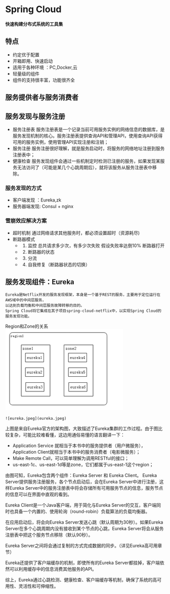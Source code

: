 # Spring Cloud
**快速构建分布式系统的工具集**
## 特点

- 约定优于配置
- 开箱即用、快速启动
- 适用于各种环境 ：PC,Docker,云
- 轻量级的组件
- 组件的支持很丰富，功能很齐全

## 服务提供者与服务消费者

## 服务发现与服务注册
- 服务注册表
	服务注册表是一个记录当前可用服务实例的网络信息的数据库，是服务发现机制的核心。服务注册表提供查询API和管理API，使用查询API获得可用的服务实例，使用管理API实现注册和注销；
- 服务注册
	服务注册很好理解，就是服务启动时，将服务的网络地址注册到服务注册表中；
- 健康检查
	服务发现组件会通过一些机制定时检测已注册的服务，如果发现某服务无法访问了（可能是某几个心跳周期后），就将该服务从服务注册表中移除。

### 服务发现的方式	
- 客户端发现 ：Eureka,zk
- 服务器端发现: Consul + nginx

### 雪崩效应解决方案
-	超时机制
	通过网络请求其他服务时，都必须设置超时（资源耗尽)
- 断路器模式
	- 1. 监控 总共请求多少次，有多少次失败   假设失败率达倒10% 断路器打开
	- 2. 断路器的状态
	- 3. 分流
	- 4. 自我修复（断路器状态的切换）

##  服务发现组件：Eureka
	Eureka是Netflix开发的服务发现框架，本身是一个基于REST的服务，主要用于定位运行在AWS域中的中间层服务，
	以达到负载均衡和中间层服务故障转移的目的。
	Spring Cloud将它集成在其子项目spring-cloud-netflix中，以实现Spring Cloud的服务发现功能。
Region和Zone的关系 
	![region.jpeg](region.jpeg)
	
	![eureka.jpeg](eureka.jpeg)
上图是来自Eureka官方的架构图，大致描述了Eureka集群的工作过程。由于图比较复杂，可能比较难看懂，这边用通俗易懂的语言翻译一下：
- Application Service 就相当于本书中的服务提供者（用户微服务），Application Client就相当于本书中的服务消费者（电影微服务）；
- Make Remote Call，可以简单理解为调用RESTful的接口；
- us-east-1c、us-east-1d等是zone，它们都属于us-east-1这个region；
 
由图可知，Eureka包含两个组件：Eureka Server 和 Eureka Client。
Eureka Server提供服务注册服务，各个节点启动后，会在Eureka Server中进行注册，这样Eureka Server中的服务注册表中将会存储所有可用服务节点的信息，服务节点的信息可以在界面中直观的看到。
 
Eureka Client是一个Java客户端，用于简化与Eureka Server的交互，客户端同时也具备一个内置的、使用轮询（round-robin）负载算法的负载均衡器。
 
在应用启动后，将会向Eureka Server发送心跳（默认周期为30秒）。如果Eureka Server在多个心跳周期内没有接收到某个节点的心跳，Eureka Server将会从服务注册表中把这个服务节点移除（默认90秒）。
 
Eureka Server之间将会通过复制的方式完成数据的同步。（详见Eureka高可用章节）
 
Eureka还提供了客户端缓存的机制，即使所有的Eureka Server都挂掉，客户端依然可以利用缓存中的信息消费其他服务的API。
 
综上，Eureka通过心跳检测、健康检查、客户端缓存等机制，确保了系统的高可用性、灵活性和可伸缩性。